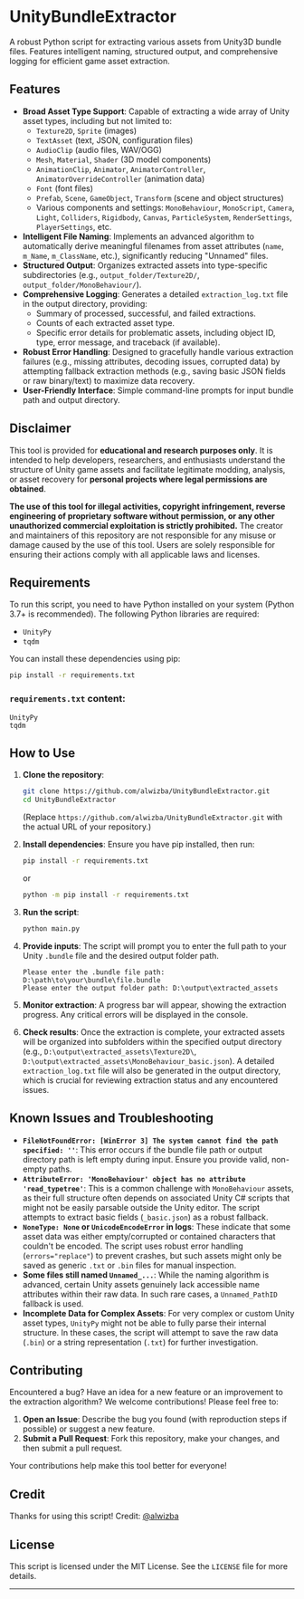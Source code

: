 # UnityBundleExtractor

A robust Python script for extracting various assets from Unity3D bundle files. Features intelligent naming, structured output, and comprehensive logging for efficient game asset extraction.

## Features

  * **Broad Asset Type Support**: Capable of extracting a wide array of Unity asset types, including but not limited to:
      * `Texture2D`, `Sprite` (images)
      * `TextAsset` (text, JSON, configuration files)
      * `AudioClip` (audio files, WAV/OGG)
      * `Mesh`, `Material`, `Shader` (3D model components)
      * `AnimationClip`, `Animator`, `AnimatorController`, `AnimatorOverrideController` (animation data)
      * `Font` (font files)
      * `Prefab`, `Scene`, `GameObject`, `Transform` (scene and object structures)
      * Various components and settings: `MonoBehaviour`, `MonoScript`, `Camera`, `Light`, `Colliders`, `Rigidbody`, `Canvas`, `ParticleSystem`, `RenderSettings`, `PlayerSettings`, etc.
  * **Intelligent File Naming**: Implements an advanced algorithm to automatically derive meaningful filenames from asset attributes (`name`, `m_Name`, `m_ClassName`, etc.), significantly reducing "Unnamed" files.
  * **Structured Output**: Organizes extracted assets into type-specific subdirectories (e.g., `output_folder/Texture2D/`, `output_folder/MonoBehaviour/`).
  * **Comprehensive Logging**: Generates a detailed `extraction_log.txt` file in the output directory, providing:
      * Summary of processed, successful, and failed extractions.
      * Counts of each extracted asset type.
      * Specific error details for problematic assets, including object ID, type, error message, and traceback (if available).
  * **Robust Error Handling**: Designed to gracefully handle various extraction failures (e.g., missing attributes, decoding issues, corrupted data) by attempting fallback extraction methods (e.g., saving basic JSON fields or raw binary/text) to maximize data recovery.
  * **User-Friendly Interface**: Simple command-line prompts for input bundle path and output directory.

## Disclaimer

This tool is provided for **educational and research purposes only**. It is intended to help developers, researchers, and enthusiasts understand the structure of Unity game assets and facilitate legitimate modding, analysis, or asset recovery for **personal projects where legal permissions are obtained**.

**The use of this tool for illegal activities, copyright infringement, reverse engineering of proprietary software without permission, or any other unauthorized commercial exploitation is strictly prohibited.** The creator and maintainers of this repository are not responsible for any misuse or damage caused by the use of this tool. Users are solely responsible for ensuring their actions comply with all applicable laws and licenses.

## Requirements

To run this script, you need to have Python installed on your system (Python 3.7+ is recommended).
The following Python libraries are required:

  * `UnityPy`
  * `tqdm`

You can install these dependencies using pip:

```bash
pip install -r requirements.txt
```

### `requirements.txt` content:

```
UnityPy
tqdm
```

## How to Use

1.  **Clone the repository**:

    ```bash
    git clone https://github.com/alwizba/UnityBundleExtractor.git
    cd UnityBundleExtractor
    ```

    (Replace `https://github.com/alwizba/UnityBundleExtractor.git` with the actual URL of your repository.)

2.  **Install dependencies**:
    Ensure you have pip installed, then run:

    ```bash
    pip install -r requirements.txt
    ```
    or
    ```bash
    python -m pip install -r requirements.txt
    ```

4.  **Run the script**:

    ```bash
    python main.py
    ```

5.  **Provide inputs**:
    The script will prompt you to enter the full path to your Unity `.bundle` file and the desired output folder path.

    ```
    Please enter the .bundle file path: D:\path\to\your\bundle\file.bundle
    Please enter the output folder path: D:\output\extracted_assets
    ```

6.  **Monitor extraction**:
    A progress bar will appear, showing the extraction progress. Any critical errors will be displayed in the console.

7.  **Check results**:
    Once the extraction is complete, your extracted assets will be organized into subfolders within the specified output directory (e.g., `D:\output\extracted_assets\Texture2D\`, `D:\output\extracted_assets\MonoBehaviour_basic.json`).
    A detailed `extraction_log.txt` file will also be generated in the output directory, which is crucial for reviewing extraction status and any encountered issues.

## Known Issues and Troubleshooting

  * **`FileNotFoundError: [WinError 3] The system cannot find the path specified: ''`**: This error occurs if the bundle file path or output directory path is left empty during input. Ensure you provide valid, non-empty paths.
  * **`AttributeError: 'MonoBehaviour' object has no attribute 'read_typetree'`**: This is a common challenge with `MonoBehaviour` assets, as their full structure often depends on associated Unity C\# scripts that might not be easily parsable outside the Unity editor. The script attempts to extract basic fields (`_basic.json`) as a robust fallback.
  * **`NoneType: None` or `UnicodeEncodeError` in logs**: These indicate that some asset data was either empty/corrupted or contained characters that couldn't be encoded. The script uses robust error handling (`errors="replace"`) to prevent crashes, but such assets might only be saved as generic `.txt` or `.bin` files for manual inspection.
  * **Some files still named `Unnamed_...`**: While the naming algorithm is advanced, certain Unity assets genuinely lack accessible name attributes within their raw data. In such rare cases, a `Unnamed_PathID` fallback is used.
  * **Incomplete Data for Complex Assets**: For very complex or custom Unity asset types, `UnityPy` might not be able to fully parse their internal structure. In these cases, the script will attempt to save the raw data (`.bin`) or a string representation (`.txt`) for further investigation.

## Contributing

Encountered a bug? Have an idea for a new feature or an improvement to the extraction algorithm?
We welcome contributions\! Please feel free to:

1.  **Open an Issue**: Describe the bug you found (with reproduction steps if possible) or suggest a new feature.
2.  **Submit a Pull Request**: Fork this repository, make your changes, and then submit a pull request.

Your contributions help make this tool better for everyone\!

## Credit

Thanks for using this script\!
Credit: [@alwizba](https://www.google.com/search?q=https://github.com/alwizba)

## License

This script is licensed under the MIT License. See the `LICENSE` file for more details.

-----
